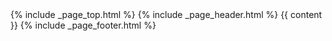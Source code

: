 ---
---

<!DOCTYPE html>
<html lang="en-us">
{% include _page_top.html %}
<body>
  {% include _page_header.html %}
  {{ content }}
  {% include _page_footer.html %}
  <script type="application/javascript" src="js/jquery-2.2.4.min.js"></script>
  <script type="application/javascript" src="js/bootstrap.min.js"></script>
</body>
</html>
